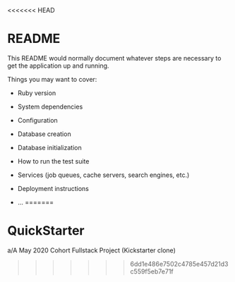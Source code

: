 <<<<<<< HEAD
# README

This README would normally document whatever steps are necessary to get the
application up and running.

Things you may want to cover:

* Ruby version

* System dependencies

* Configuration

* Database creation

* Database initialization

* How to run the test suite

* Services (job queues, cache servers, search engines, etc.)

* Deployment instructions

* ...
=======
# QuickStarter
a/A May 2020 Cohort Fullstack Project (Kickstarter clone)
>>>>>>> 6dd1e486e7502c4785e457d21d3c559f5eb7e71f
